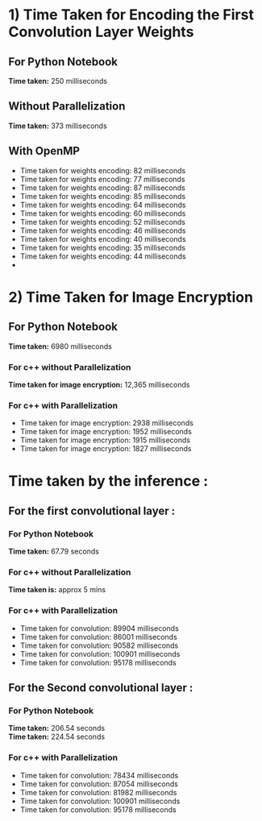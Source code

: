 # 1) Time Taken for Encoding the First Convolution Layer Weights

## For Python Notebook  
**Time taken:** 250 milliseconds  

## Without Parallelization  
**Time taken:** 373 milliseconds  

## With OpenMP  
- Time taken for weights encoding: 82 milliseconds  
- Time taken for weights encoding: 77 milliseconds  
- Time taken for weights encoding: 87 milliseconds  
- Time taken for weights encoding: 85 milliseconds  
- Time taken for weights encoding: 64 milliseconds  
- Time taken for weights encoding: 60 milliseconds  
- Time taken for weights encoding: 52 milliseconds  
- Time taken for weights encoding: 46 milliseconds  
- Time taken for weights encoding: 40 milliseconds  
- Time taken for weights encoding: 35 milliseconds
- Time taken for weights encoding: 44 milliseconds
- 
# 2) Time Taken for Image Encryption

## For Python Notebook  
**Time taken:** 6980 milliseconds  

### For c++ without Parallelization 
**Time taken for image encryption:** 12,365 milliseconds  

### For c++ with Parallelization 
- Time taken for image encryption: 2938 milliseconds  
- Time taken for image encryption: 1952 milliseconds  
- Time taken for image encryption: 1915 milliseconds  
- Time taken for image encryption: 1827 milliseconds  

# Time taken by the inference  :

## For the first convolutional layer :

### For Python Notebook  
**Time taken:** 67.79 seconds  

### For c++ without Parallelization 
**Time taken is:** approx 5 mins

### For c++ with Parallelization 
- Time taken for convolution: 89904 milliseconds  
- Time taken for convolution: 86001 milliseconds   
- Time taken for convolution: 90582 milliseconds  
- Time taken for convolution: 100901 milliseconds 
- Time taken for convolution: 95178 milliseconds

## For the Second convolutional layer :

### For Python Notebook  
**Time taken:** 206.54 seconds  
**Time taken:** 224.54 seconds 

### For c++ with Parallelization 
- Time taken for convolution: 78434 milliseconds   
- Time taken for convolution: 87054 milliseconds    
- Time taken for convolution: 81982 milliseconds  
- Time taken for convolution: 100901 milliseconds 
- Time taken for convolution: 95178 milliseconds
  
